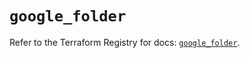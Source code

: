 # `google_folder`

Refer to the Terraform Registry for docs: [`google_folder`](https://registry.terraform.io/providers/hashicorp/google/6.49.0/docs/resources/folder).

